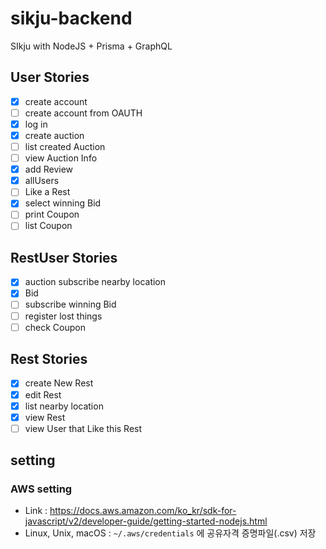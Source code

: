 # sikju-backend

SIkju with NodeJS + Prisma + GraphQL

## User Stories

- [x] create account
- [ ] create account from OAUTH
- [x] log in
- [x] create auction
- [ ] list created Auction
- [ ] view Auction Info
- [x] add Review
- [x] allUsers
- [ ] Like a Rest
- [x] select winning Bid
- [ ] print Coupon
- [ ] list Coupon

## RestUser Stories

- [x] auction subscribe nearby location
- [x] Bid
- [ ] subscribe winning Bid
- [ ] register lost things
- [ ] check Coupon

## Rest Stories

- [x] create New Rest
- [x] edit Rest
- [x] list nearby location
- [x] view Rest
- [ ] view User that Like this Rest

## setting

### AWS setting
+ Link : <https://docs.aws.amazon.com/ko_kr/sdk-for-javascript/v2/developer-guide/getting-started-nodejs.html>
+ Linux, Unix, macOS :
```~/.aws/credentials``` 에 공유자격 증명파일(.csv) 저장
